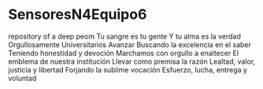 # SensoresN4Equipo6
repository of a deep peom 
Tu sangre es tu gente
Y tu alma es la verdad
Orgullosamente Universitarios
Avanzar
Buscando la excelencia en el saber
Teniendo honestidad y devoción
Marchamos con orgullo a enaltecer
El emblema de nuestra institución
Llevar como premisa la razón
Lealtad, valor, justicia y libertad
Forjando la sublime vocación
Esfuerzo, lucha, entrega y voluntad
